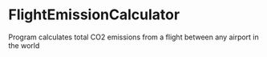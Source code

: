 # FlightEmissionCalculator
Program calculates total CO2 emissions from a flight between any airport in the world
